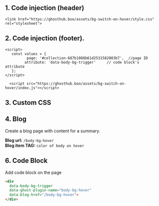 ## 1. Code injection (header)
```
<link href="https://ghosthub.boo/assets/bg-switch-on-hover/style.css" rel="stylesheet">
```


## 2. Code injection (footer).
```
<script>
   const values = {
  	      page: '#collection-687b1088b61d2531582003b7',  //page ID
         attribute: 'data-body-bg-trigger'     // code block's attribute
   };
</script>

  <script src="https://ghosthub.boo/assets/bg-switch-on-hover/index.js"></script>
```

## 3. Custom CSS
   

## 4. Blog
Create a blog page with content for a summary. 

**Blog url:** `/body-bg-hover`  
**Blog item TAG:** `color of body on hover`


## 6. Code Block
Add code block on the page
```html
<div 
  data-body-bg-trigger 
  data-ghost-plugin-name="body-bg-hover" 
  data-blog-href="/body-bg-hover">
</div>
```






